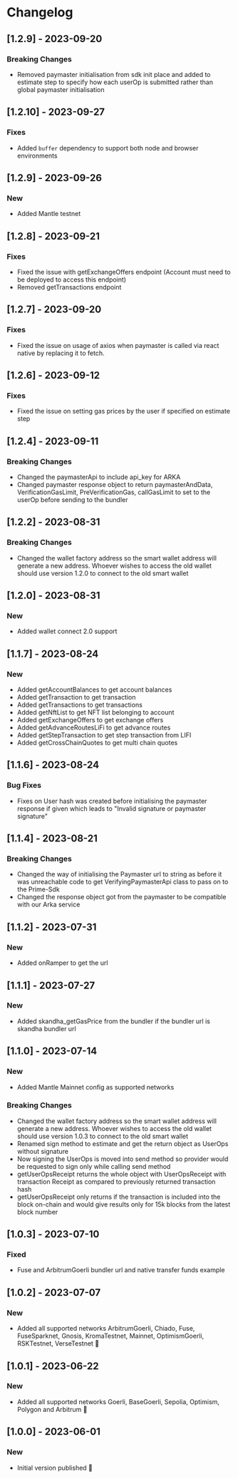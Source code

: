 # Changelog
## [1.2.9] - 2023-09-20
### Breaking Changes
- Removed paymaster initialisation from sdk init place and added to estimate step to specify how each userOp is submitted rather than global paymaster initialisation 

## [1.2.10] - 2023-09-27
### Fixes
- Added `buffer` dependency to support both node and browser environments

## [1.2.9] - 2023-09-26
### New
- Added Mantle testnet

## [1.2.8] - 2023-09-21
### Fixes
- Fixed the issue with getExchangeOffers endpoint (Account must need to be deployed to access this endpoint)
- Removed getTransactions endpoint

## [1.2.7] - 2023-09-20
### Fixes
- Fixed the issue on usage of axios when paymaster is called via react native by replacing it to fetch.

## [1.2.6] - 2023-09-12
### Fixes
- Fixed the issue on setting gas prices by the user if specified on estimate step

## [1.2.4] - 2023-09-11
### Breaking Changes
- Changed the paymasterApi to include api_key for ARKA
- Changed paymaster response object to return paymasterAndData, VerificationGasLimit, PreVerificationGas, callGasLimit to set to the userOp before sending to the bundler

## [1.2.2] - 2023-08-31
### Breaking Changes
- Changed the wallet factory address so the smart wallet address will generate a new address. Whoever wishes to access the old wallet should use version 1.2.0 to connect to the old smart wallet

## [1.2.0] - 2023-08-31
### New
- Added wallet connect 2.0 support

## [1.1.7] - 2023-08-24
### New
- Added getAccountBalances to get account balances
- Added getTransaction to get transaction
- Added getTransactions to get transactions
- Added getNftList to get NFT list belonging to account
- Added getExchangeOffers to get exchange offers
- Added getAdvanceRoutesLiFi to get advance routes
- Added getStepTransaction to get step transaction from LIFI
- Added getCrossChainQuotes to get multi chain quotes
## [1.1.6] - 2023-08-24
### Bug Fixes
- Fixes on User hash was created before initialising the paymaster response if given which leads to "Invalid signature or paymaster signature"

## [1.1.4] - 2023-08-21
### Breaking Changes
- Changed the way of initialising the Paymaster url to string as before it was unreachable code to get VerifyingPaymasterApi class to pass on to the Prime-Sdk
- Changed the response object got from the paymaster to be compatible with our Arka service

## [1.1.2] - 2023-07-31
### New
- Added onRamper to get the url

## [1.1.1] - 2023-07-27
### New
- Added skandha_getGasPrice from the bundler if the bundler url is skandha bundler url

## [1.1.0] - 2023-07-14
### New
- Added Mantle Mainnet config as supported networks
### Breaking Changes
- Changed the wallet factory address so the smart wallet address will generate a new address. Whoever wishes to access the old wallet should use version 1.0.3 to connect to the old smart wallet
- Renamed sign method to estimate and get the return object as UserOps without signature
- Now signing the UserOps is moved into send method so provider would be requested to sign only while calling send method
- getUserOpsReceipt returns the whole object with UserOpsReceipt with transaction Receipt as compared to previously returned transaction hash
- getUserOpsReceipt only returns if the transaction is included into the block on-chain and would give results only for 15k blocks from the latest block number

## [1.0.3] - 2023-07-10
### Fixed
- Fuse and ArbitrumGoerli bundler url and native transfer funds example

## [1.0.2] - 2023-07-07
### New
- Added all supported networks ArbitrumGoerli, Chiado, Fuse, FuseSparknet, Gnosis, KromaTestnet, Mainnet, OptimismGoerli, RSKTestnet, VerseTestnet 🚀

## [1.0.1] - 2023-06-22
### New
- Added all supported networks Goerli, BaseGoerli, Sepolia, Optimism, Polygon and Arbitrum 🚀

## [1.0.0] - 2023-06-01

### New
- Initial version published 🚀
